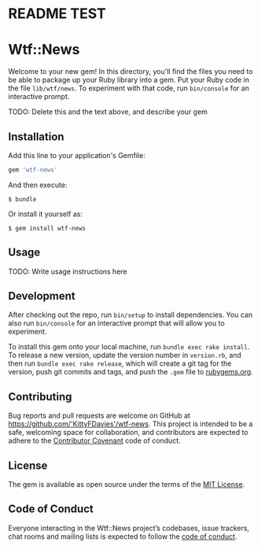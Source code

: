 # README TEST

# Wtf::News

Welcome to your new gem! In this directory, you'll find the files you need to be able to package up your Ruby library into a gem. Put your Ruby code in the file `lib/wtf/news`. To experiment with that code, run `bin/console` for an interactive prompt.

TODO: Delete this and the text above, and describe your gem

## Installation

Add this line to your application's Gemfile:

```ruby
gem 'wtf-news'
```

And then execute:

    $ bundle

Or install it yourself as:

    $ gem install wtf-news

## Usage

TODO: Write usage instructions here

## Development

After checking out the repo, run `bin/setup` to install dependencies. You can also run `bin/console` for an interactive prompt that will allow you to experiment.

To install this gem onto your local machine, run `bundle exec rake install`. To release a new version, update the version number in `version.rb`, and then run `bundle exec rake release`, which will create a git tag for the version, push git commits and tags, and push the `.gem` file to [rubygems.org](https://rubygems.org).

## Contributing

Bug reports and pull requests are welcome on GitHub at https://github.com/'KittyFDavies'/wtf-news. This project is intended to be a safe, welcoming space for collaboration, and contributors are expected to adhere to the [Contributor Covenant](http://contributor-covenant.org) code of conduct.

## License

The gem is available as open source under the terms of the [MIT License](https://opensource.org/licenses/MIT).

## Code of Conduct

Everyone interacting in the Wtf::News project’s codebases, issue trackers, chat rooms and mailing lists is expected to follow the [code of conduct](https://github.com/'KittyFDavies'/wtf-news/blob/master/CODE_OF_CONDUCT.md).
